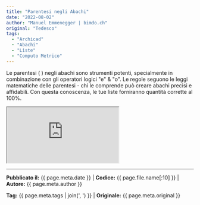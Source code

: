 ```yaml
---
title: "Parentesi negli Abachi"
date: "2022-08-02"
author: "Manuel Emmenegger | bimdo.ch"
original: "Tedesco"
tags: 
  - "Archicad"
  - "Abachi"
  - "Liste"
  - "Computo Metrico"
---
```


Le parentesi ( ) negli abachi sono strumenti potenti, specialmente in combinazione con gli operatori logici "e" & "o". Le regole seguono le leggi matematiche delle parentesi - chi le comprende può creare abachi precisi e affidabili. Con questa conoscenza, le tue liste forniranno quantità corrette al 100%.

<div class="video-container">
  <iframe src="https://www.youtube-nocookie.com/embed/XTo-i3R8rE0?si=Q3uRlfwCy8B0EEdQ" 
          allowfullscreen>
  </iframe>
</div>


---
**Pubblicato il:** {{ page.meta.date }} | **Codice:** {{ page.file.name[:10] }}  | **Autore:** {{ page.meta.author }}

**Tag:** {{ page.meta.tags | join(', ') }} | **Originale:** {{ page.meta.original }}